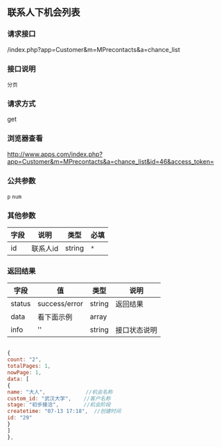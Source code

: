 ## 联系人下机会列表
### **请求接口**
/index.php?app=Customer&m=MPrecontacts&a=chance_list

### **接口说明**
`分页`

### **请求方式**
get

### **浏览器查看**
http://www.apps.com/index.php?app=Customer&m=MPrecontacts&a=chance_list&id=46&access_token=

### **公共参数** 
`p` `num`

### **其他参数**
|字段       |说明            |类型    |必填           |
| --------- |--------      |--------|--------       |
|id     |联系人id | string | `*`         |


### **返回结果**
|字段       |值             |类型    |说明           |
| --------- |--------      |--------|--------       |
|status     |success/error |string |返回结果         |
|data       |看下面示例 | array ||
|info       | '' | string | 接口状态说明  |

``` javascript

{
count: "2",
totalPages: 1,
nowPage: 1,
data: [
{
name: "大人",             //机会名称
custom_id: "武汉大学",    //客户名称
stage: "初步接洽",        //机会阶段
createtime: "07-13 17:18",  //创建时间
id: "29"
}
]
},